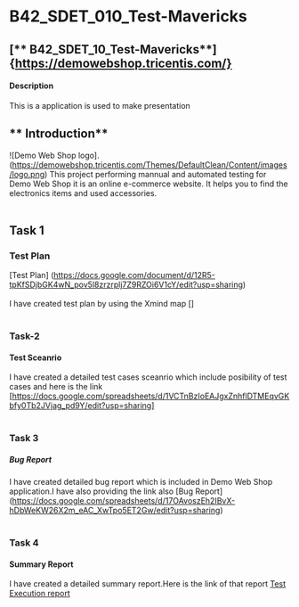 # **B42_SDET_010_Test-Mavericks**
## [** B42_SDET_10_Test-Mavericks**] {https://demowebshop.tricentis.com/}
#### Description
This is a application is used to make presentation
## ** Introduction**
![Demo Web Shop logo].(https://demowebshop.tricentis.com/Themes/DefaultClean/Content/images/logo.png)
This project performing mannual and automated testing for Demo Web Shop it is an online e-commerce website. It helps you to find the electronics items and used accessories.
<br>
<br>
## Task 1
### Test Plan
[Test Plan] (https://docs.google.com/document/d/12R5-tpKfSDjbGK4wN_pov5l8zrzrplj7Z9RZOi6V1cY/edit?usp=sharing)
<br>
<br>
I have created test plan by using the Xmind map
[]
<br>
<br>
### Task-2
#### Test Sceanrio
I have created a detailed test cases sceanrio which include posibility of test cases and here is the link
[https://docs.google.com/spreadsheets/d/1VCTnBzIoEAJgxZnhflDTMEqvGKbfy0Tb2JVjag_pd9Y/edit?usp=sharing]
<br>
<br>
### Task 3
##### Bug Report
I have created detailed bug report which is included in Demo Web Shop application.I have also providing the link also
[Bug Report] (https://docs.google.com/spreadsheets/d/17OAvoszEh2IBvX-hDbWeKW26X2m_eAC_XwTpo5ET2Gw/edit?usp=sharing)
<br>
<br>
### Task 4
#### Summary Report
I have created a detailed summary report.Here is the link of that report
[Test Execution report](https://docs.google.com/spreadsheets/d/19A1_2vu-UyVK1oYzLFzY1_W9JgGDIEOABKGoYHqFJoM/edit?usp=sharing)
<br>
<br>
